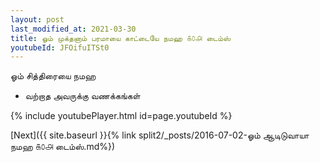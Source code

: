 ```yaml
---
layout: post
last_modified_at: 2021-03-30
title: ஓம் முக்தனாம் பரமாயை காட்டையே நமஹ ௧௦௮ டைம்ஸ்
youtubeId: JFOifuITSt0
---
```

 
 
 ஓம் சித்திரையை நமஹ  
 
 - வற்றாத அவருக்கு வணக்கங்கள் 
 
  
 
  
 
 
 
 
 
 


{% include youtubePlayer.html id=page.youtubeId %}
 
[Next]({{ site.baseurl }}{% link  split2/_posts/2016-07-02-ஓம் ஆடிடுவாயா நமஹ ௧௦௮ டைம்ஸ்.md%})
 
